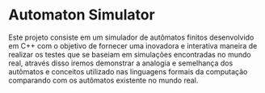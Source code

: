 # Automaton Simulator

Este projeto consiste em um simulador de autômatos finitos desenvolvido em C++ com o objetivo de fornecer uma inovadora e interativa maneira de realizar os testes que se baseiam em simulações encontradas no mundo real, através disso iremos demonstrar a analogia  e semelhança dos autômatos e conceitos utilizado nas linguagens formais da computação comparando com os autômatos existente no mundo real.
